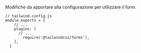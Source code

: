 Modifiche da apportare alla configurazione per utilizzare il form.
  
```
// tailwind.config.js
module.exports = {
    // ...
    plugins: [
      // ...
        require('@tailwindcss/forms'),
    ],
  }
```
